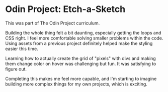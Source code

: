 # Odin Project: Etch-a-Sketch
This was part of The Odin Project curriculum.

Building the whole thing felt a bit daunting, especially getting the loops and CSS right. I feel more comfortable solving smaller problems within the code. Using assets from a previous project definitely helped make the styling easier this time.

Learning how to actually create the grid of "pixels" with divs and making them change color on hover was challenging but fun. It was satisfying to figure out.

Completing this makes me feel more capable, and I'm starting to imagine building more complex things for my own projects, which is exciting.